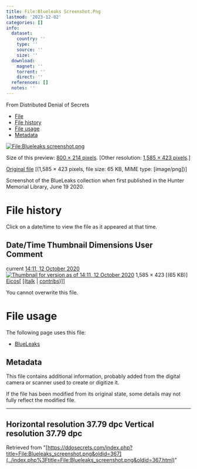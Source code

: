 ```yaml
---
title: File:Blueleaks Screenshot.Png
lastmod: '2023-12-02'
categories: []
info:
  dataset:
    country: ''
    type: ''
    source: ''
    size: ''
  download:
    magnet: ''
    torrent: ''
    direct: ''
  references: []
  notes: ''
---
```




From Distributed Denial of Secrets

- [File](./File:Blueleaks_screenshot.png.html#file)
- [File history](./File:Blueleaks_screenshot.png.html#filehistory)
- [File usage](./File:Blueleaks_screenshot.png.html#filelinks)
- [Metadata](./File:Blueleaks_screenshot.png.html#metadata)

[![File:Blueleaks
screenshot.png](../images/thumb/e/e5/Blueleaks_screenshot.png/800px-Blueleaks_screenshot.png%3F20201012141115)](../images/e/e5/Blueleaks_screenshot.png)

Size of this preview: [800 × 214
pixels](../images/thumb/e/e5/Blueleaks_screenshot.png/800px-Blueleaks_screenshot.png).
[Other resolution: [1,585 × 423
pixels](../images/e/e5/Blueleaks_screenshot.png).]

[Original
file](../images/e/e5/Blueleaks_screenshot.png "Blueleaks screenshot.png")
‎[(1,585 × 423 pixels, file size: 65 KB, MIME type:
[image/png])]

Screenshot of the BlueLeaks collection when first published in the
Hunter Memorial Library, June 19 2020.

# File history

Click on a date/time to view the file as it appeared at that time.

Date/Time Thumbnail Dimensions User Comment
---
current [14:11, 12 October 2020](../images/e/e5/Blueleaks_screenshot.png) [![Thumbnail for version as of 14:11, 12 October 2020](../images/thumb/e/e5/Blueleaks_screenshot.png/120px-Blueleaks_screenshot.png%3F20201012141115)](../images/e/e5/Blueleaks_screenshot.png) 1,585 × 423 [(65 KB)] [Eicos](./User:Eicos.html "User:Eicos")[ [([talk](../index.php%3Ftitle=User_talk:Eicos&action=edit&redlink=1.html "User talk:Eicos (page does not exist)") | [contribs](./Special:Contributions/Eicos.html "Special:Contributions/Eicos"))]]

You cannot overwrite this file.

# File usage

The following page uses this file:

- [BlueLeaks](BlueLeaks.html "BlueLeaks")

## Metadata

This file contains additional information, probably added from the
digital camera or scanner used to create or digitize it.

If the file has been modified from its original state, some details may
not fully reflect the modified file.

---
Horizontal resolution 37.79 dpc
Vertical resolution 37.79 dpc
---

Retrieved from
"[https://ddosecrets.com/index.php?title=File:Blueleaks_screenshot.png&oldid=367](../index.php%3Ftitle=File:Blueleaks_screenshot.png&oldid=367.html)"

